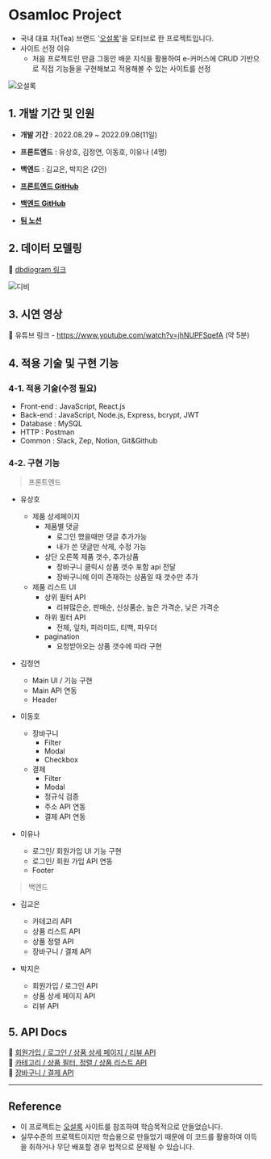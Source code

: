 # Osamloc Project

- 국내 대표 차(Tea) 브랜드 '[오설록](https://www.osulloc.com/kr/ko)'을 모티브로 한 프로젝트입니다.
- 사이트 선정 이유
  -  처음 프로젝트인 만큼 그동안 배운 지식을 활용하여 e-커머스에 CRUD 기반으로 직접 기능들을 구현해보고 적용해볼 수 있는 사이트를 선정

![오설록](https://user-images.githubusercontent.com/108418225/190359024-709b2df0-3249-4708-8e2f-7d6bcb38c07a.png)

  
  
## 1. 개발 기간 및 인원

- __개발 기간__  : 2022.08.29 ~ 2022.09.08(11일)

- __프론트엔드__ : 유상호, 김정연, 이동호, 이유나 (4명)

- __백엔드__ : 김교은, 박지은 (2인) 

- __[프론트엔드 GitHub](https://github.com/wecode-bootcamp-korea/justcode-6-1st-osamloc-front)__ 
- __[백엔드 GitHub](https://github.com/wecode-bootcamp-korea/justcode-6-1st-osamloc-back)__

- __[팀 노션](https://www.notion.so/wecode/93b4fdf1dd4b49dd9b2fe71f7b85d8d0)__

  
  
## 2. 데이터 모델링

:paperclip:  [dbdiogram 링크](https://dbdiagram.io/d/631550500911f91ba5332730)   

![디비](https://user-images.githubusercontent.com/108418225/190328843-2bbf8125-2c98-43a3-a3d0-f31fd9613631.png)

    
## 3. 시연 영상

:paperclip: 유튜브 링크 - https://www.youtube.com/watch?v=jhNUPFSqefA (약 5분)
    

## 4. 적용 기술 및 구현 기능

### 4-1. 적용 기술(수정 필요)
+ Front-end : JavaScript, React.js
+ Back-end : JavaScript, Node.js, Express, bcrypt, JWT
+ Database : MySQL 
+ HTTP : Postman
+ Common : Slack, Zep, Notion, Git&Github


### 4-2. 구현 기능

>프론트엔드

- 유상호
  - 제품 상세페이지
    - 제품별 댓글
        - 로그인 했을때만 댓글 추가가능
        - 내가 쓴 댓글만 삭제, 수정 가능
    - 상단 오른쪽 제품 갯수, 추가상품
        - 장바구니 클릭시 상품 갯수 포함 api 전달
        - 장바구니에 이미 존재하는 상품일 때 갯수만 추가
  - 제품 리스트 UI
    - 상위 필터 API
        - 리뷰많은순, 판매순, 신상품순, 높은 가격순, 낮은 가격순
    - 하위 필터 API
        - 전체, 잎차, 피라미드, 티백, 파우더
    - pagination
        - 요청받아오는 상품 갯수에 따라 구현
        
- 김정연
   - Main UI / 기능 구현 
   - Main API 연동 
   - Header 

- 이동호
  - 장바구니
    - Filter
    - Modal
    - Checkbox
  - 결제 
    - Filter
    - Modal
    - 정규식 검증
    - 주소 API 연동
    - 결제 API 연동
    
- 이유나
  - 로그인/ 회원가입 UI 기능 구현 
  - 로그인/ 회원 가입 API 연동
  - Footer 

>백엔드

- 김교은  
  - 카테고리 API  
  - 상품 리스트 API  
  - 상품 정렬 API  
  - 장바구니 / 결제 API  

- 박지은
  - 회원가입 / 로그인 API 
  - 상품 상세 페이지 API   
  - 리뷰 API
 
  
  
## 5. API Docs

:paperclip: [회원가입 / 로그인 / 상품 상세 페이지 / 리뷰 API](https://documenter.getpostman.com/view/22723173/VUxVrQLd)  
:paperclip: [카테고리 / 상품 필터, 정렬 / 상품 리스트 API](https://documenter.getpostman.com/view/22723465/VUxXKNsa)  
:paperclip: [장바구니 / 결제 API](https://documenter.getpostman.com/view/22723465/VVBQX98b)

---

## Reference

- 이 프로젝트는 [오설록](https://www.osulloc.com/kr/ko) 사이트를 참조하여 학습목적으로 만들었습니다.
- 실무수준의 프로젝트이지만 학습용으로 만들었기 때문에 이 코드를 활용하여 이득을 취하거나 무단 배포할 경우 법적으로 문제될 수 있습니다.
